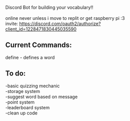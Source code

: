 Discord Bot for building your vocabulary!!<br><br>online never unless i move to replit or get raspberry pi :3<br>
invite: https://discord.com/oauth2/authorize?client_id=1228471830445035590

Current Commands:
-
define - defines a word

To do:
-
\-basic quizzing mechanic<br>
\-storage system<br>
\-suggest word based on message<br>
\-point system<br>
\-leaderboard system<br>
\-clean up code

